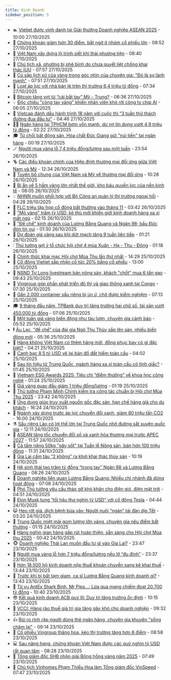 ```yaml
---
title: Kinh Doanh
sidebar_position: 5
---
```


<!-- dantri-kinh-doanh:START -->
- 🏊 [Vietjet được vinh danh tại Giải thưởng Doanh nghiệp ASEAN 2025](https://dantri.com.vn/kinh-doanh/vietjet-duoc-vinh-danh-tai-giai-thuong-doanh-nghiep-asean-2025-20251027165158214.htm) - 10:00 27/10/2025
- 🦆 [Chứng khoán giảm hơn 30 điểm, bất ngờ ở nhóm cổ phiếu lớn](https://dantri.com.vn/kinh-doanh/chung-khoan-giam-hon-30-diem-bat-ngo-o-nhom-co-phieu-lon-20251027154840740.htm) - 08:52 27/10/2025
- 🦄 [Việt Nam xây dựng lộ trình siết khí thải phương tiện](https://dantri.com.vn/kinh-doanh/viet-nam-xay-dung-lo-trinh-siet-khi-thai-phuong-tien-20251027152802946.htm) - 08:40 27/10/2025
- 🌝 [Chủ tịch xã, phường bị phê bình do chưa quyết liệt chống khai thác IUU](https://dantri.com.vn/kinh-doanh/chu-tich-xa-phuong-bi-phe-binh-do-chua-quyet-liet-chong-khai-thac-iuu-20251026162004665.htm) - 07:57 27/10/2025
- 💃 [Cú sập lịch sử của vàng trong góc nhìn của chuyên gia: &quot;Đó là sự lành mạnh&quot;](https://dantri.com.vn/kinh-doanh/cu-sap-lich-su-cua-vang-trong-goc-nhin-cua-chuyen-gia-do-la-su-lanh-manh-20251027143707892.htm) - 07:51 27/10/2025
- 🦏 [Loạt áp lực với nhà bán lẻ trên thị trường 6,4 triệu tỷ đồng](https://dantri.com.vn/kinh-doanh/loat-ap-luc-voi-nha-ban-le-tren-thi-truong-64-trieu-ty-dong-20251027130530887.htm) - 07:34 27/10/2025
- 🦩 [Bitcoin tăng vọt từ “cái bắt tay” Mỹ - Trung?](https://dantri.com.vn/kinh-doanh/bitcoin-tang-vot-tu-cai-bat-tay-my-trung-20251027095801713.htm) - 06:36 27/10/2025
- 💡 [Độc chiêu &quot;còng tay vàng&quot; khiến nhân viên khó rời công ty chip AI](https://dantri.com.vn/kinh-doanh/doc-chieu-cong-tay-vang-khien-nhan-vien-kho-roi-cong-ty-chip-ai-20251027090832589.htm) - 06:05 27/10/2025
- 🌊 [Vietcap đánh dấu hành trình 18 năm với cuộc thi “3 tuần thử thách đường đua đầu tư”](https://dantri.com.vn/kinh-doanh/vietcap-danh-dau-hanh-trinh-18-nam-voi-cuoc-thi-3-tuan-thu-thach-duong-dua-dau-tu-20251027112005805.htm) - 04:46 27/10/2025
- 🧑‍💻 [Ngân hàng tại TPHCM bơm vốn mạnh, dư nợ tín dụng vượt 4,9 triệu tỷ đồng](https://dantri.com.vn/kinh-doanh/ngan-hang-tai-tphcm-bom-von-manh-du-no-tin-dung-vuot-49-trieu-ty-dong-20251027083135748.htm) - 02:22 27/10/2025
- 🎓 [Từ chối bất động sản, Hóa chất Đức Giang gửi &quot;núi tiền&quot; tại ngân hàng](https://dantri.com.vn/kinh-doanh/tu-choi-bat-dong-san-hoa-chat-duc-giang-gui-nui-tien-tai-ngan-hang-20251026175921421.htm) - 00:19 27/10/2025
- 🪄 [Người mua vàng lỗ 7,4 triệu đồng/lượng sau một tuần](https://dantri.com.vn/kinh-doanh/nguoi-mua-vang-lo-74-trieu-dongluong-sau-mot-tuan-20251026214830268.htm) - 23:54 26/10/2025
- 🪜 [Các điều khoản chính của Hiệp định thương mại đối ứng giữa Việt Nam và Mỹ](https://dantri.com.vn/kinh-doanh/cac-dieu-khoan-chinh-cua-hiep-dinh-thuong-mai-doi-ung-giua-viet-nam-va-my-20251026184955653.htm) - 12:34 26/10/2025
- 🦄 [Tuyên bố chung của Việt Nam và Mỹ về thương mại đối ứng](https://dantri.com.vn/kinh-doanh/tuyen-bo-chung-cua-viet-nam-va-my-ve-thuong-mai-doi-ung-20251026172306354.htm) - 10:28 26/10/2025
- 💯 [Bí ẩn về 5 hầm vàng lớn nhất thế giới, kho báu quyền lực của nền kinh tế](https://dantri.com.vn/kinh-doanh/bi-an-ve-5-ham-vang-lon-nhat-the-gioi-kho-bau-quyen-luc-cua-nen-kinh-te-20251018234145141.htm) - 08:05 26/10/2025
- 💡 [NHNN muốn phối hợp với Bộ Công an quản lý thị trường ngoại hối](https://dantri.com.vn/kinh-doanh/nhnn-muon-phoi-hop-voi-bo-cong-an-quan-ly-thi-truong-ngoai-hoi-20251026111853481.htm) - 04:28 26/10/2025
- 🧰 [FLC triệu tập họp cổ đông bất thường vào tháng 11](https://dantri.com.vn/kinh-doanh/flc-trieu-tap-hop-co-dong-bat-thuong-vao-thang-11-20251026100131553.htm) - 03:42 26/10/2025
- 🎊 [&quot;Mỏ vàng&quot; trăm tỷ USD, kẻ thù mới khiến giới kinh doanh hàng xa xỉ mất ngủ](https://dantri.com.vn/kinh-doanh/mo-vang-tram-ty-usd-ke-thu-moi-khien-gioi-kinh-doanh-hang-xa-xi-mat-ngu-20251025152425867.htm) - 02:15 26/10/2025
- 🔭 [&quot;Đế chế&quot; kinh doanh của Lương Bằng Quang và Ngân 98; bầu Đức đón tin vui](https://dantri.com.vn/kinh-doanh/de-che-kinh-doanh-cua-luong-bang-quang-va-ngan-98-bau-duc-don-tin-vui-20251026002543839.htm) - 01:30 26/10/2025
- 💼 [Dự đoán giá vàng sau khi dứt mạch tăng 9 tuần liên tiếp](https://dantri.com.vn/kinh-doanh/du-doan-gia-vang-sau-khi-dut-mach-tang-9-tuan-lien-tiep-20251025215549212.htm) - 01:21 26/10/2025
- 🕯 [Thủ tướng gợi ý tổ chức hội chợ 4 mùa Xuân - Hạ - Thu - Đông](https://dantri.com.vn/kinh-doanh/thu-tuong-goi-y-to-chuc-hoi-cho-4-mua-xuan-ha-thu-dong-20251025212340875.htm) - 01:18 26/10/2025
- 🫣 [Chính thức khai mạc Hội chợ Mùa Thu lần thứ nhất](https://dantri.com.vn/kinh-doanh/chinh-thuc-khai-mac-hoi-cho-mua-thu-lan-thu-nhat-20251025210300018.htm) - 14:29 25/10/2025
- 🤠 [Cổ đông Vietjet sắp nhận cổ tức 20% bằng cổ phiếu](https://dantri.com.vn/kinh-doanh/co-dong-vietjet-sap-nhan-co-tuc-20-bang-co-phieu-20251025193501126.htm) - 13:00 25/10/2025
- 🌈 [NSND Tự Long livestream bán nông sản, khách &quot;chốt&quot; mua 6 tấn gạo](https://dantri.com.vn/kinh-doanh/nsnd-tu-long-livestream-ban-nong-san-khach-chot-mua-6-tan-gao-20251025160919377.htm) - 09:43 25/10/2025
- 🦅 [Vingroup góp phần phát triển đô thị và giao thông xanh tại Congo](https://dantri.com.vn/kinh-doanh/vingroup-gop-phan-phat-trien-do-thi-va-giao-thong-xanh-tai-congo-20251025133905250.htm) - 07:30 25/10/2025
- 🌁 [Gần 2.000 container sầu riêng bị ùn ứ, chờ được kiểm nghiệm](https://dantri.com.vn/kinh-doanh/gan-2000-container-sau-rieng-bi-un-u-cho-duoc-kiem-nghiem-20251025135958909.htm) - 07:13 25/10/2025
- 🎓 [9 tháng đầu năm, TPBank duy trì tăng trưởng hai chữ số, tài sản vượt 450.000 tỷ đồng](https://dantri.com.vn/kinh-doanh/9-thang-dau-nam-tpbank-duy-tri-tang-truong-hai-chu-so-tai-san-vuot-450000-ty-dong-20251025132906754.htm) - 07:06 25/10/2025
- 📝 [Một tuần giá vàng biến động như tàu lượn, chuyên gia cảnh báo](https://dantri.com.vn/kinh-doanh/mot-tuan-gia-vang-bien-dong-nhu-tau-luon-chuyen-gia-canh-bao-20251025122942283.htm) - 05:52 25/10/2025
- 🕴 [Âu Lạc, &quot;đế chế” của đại gia Ngô Thu Thúy sắp lên sàn, nhiều biến động mới](https://dantri.com.vn/kinh-doanh/au-lac-de-che-cua-dai-gia-ngo-thu-thuy-sap-len-san-nhieu-bien-dong-moi-20251018154654174.htm) - 05:36 25/10/2025
- 🧰 [Hàng không Việt Nam có thêm hãng mới, đồng phục bay có gì đặc biệt?](https://dantri.com.vn/kinh-doanh/hang-khong-viet-nam-co-them-hang-moi-dong-phuc-bay-co-gi-dac-biet-20251016081221231.htm) - 04:21 25/10/2025
- 🤖 [Canh bạc 8,5 tỷ USD vẽ lại bản đồ đất hiếm toàn cầu](https://dantri.com.vn/kinh-doanh/canh-bac-85-ty-usd-ve-lai-ban-do-dat-hiem-toan-cau-20251023102932530.htm) - 04:02 25/10/2025
- 🤠 [Sau tín hiệu từ Trung Quốc, ngành hàng xa xỉ toàn cầu có tỉnh giấc?](https://dantri.com.vn/kinh-doanh/sau-tin-hieu-tu-trung-quoc-nganh-hang-xa-xi-toan-cau-co-tinh-giac-20251023092201164.htm) - 01:45 25/10/2025
- 🌮 [Vietnam ESG Awards 2025: Tiêu chí “điểm thưởng” về khoa học công nghệ](https://dantri.com.vn/kinh-doanh/vietnam-esg-awards-2025-tieu-chi-diem-thuong-ve-khoa-hoc-cong-nghe-20251024200400718.htm) - 01:24 25/10/2025
- 🦄 [Giá vàng quay đầu giảm 1 triệu đồng/lượng](https://dantri.com.vn/kinh-doanh/gia-vang-quay-dau-giam-1-trieu-dongluong-20251025074344993.htm) - 01:19 25/10/2025
- 👺 [Thủ tướng Phạm Minh Chính kiểm tra công tác chuẩn bị Hội chợ Mùa Thu 2025](https://dantri.com.vn/kinh-doanh/thu-tuong-pham-minh-chinh-kiem-tra-cong-tac-chuan-bi-hoi-cho-mua-thu-2025-20251025000244799.htm) - 23:42 24/10/2025
- 🤗 [Ứng dụng giúp truy xuất nguồn gốc đặc sản, hạn chế hàng giả cho du khách](https://dantri.com.vn/kinh-doanh/ung-dung-giup-truy-xuat-nguon-goc-dac-san-han-che-hang-gia-cho-du-khach-20251024223240868.htm) - 16:24 24/10/2025
- 💪 [Ngành xây dựng trước áp lực chuyển đổi xanh, giảm 80 triệu tấn CO2](https://dantri.com.vn/kinh-doanh/nganh-xay-dung-truoc-ap-luc-chuyen-doi-xanh-giam-80-trieu-tan-co2-20251024211213858.htm) - 16:00 24/10/2025
- ⚗️ [Sầu riêng Lào có lợi thế lớn tại Trung Quốc nhờ đường sắt xuyên quốc gia](https://dantri.com.vn/kinh-doanh/sau-rieng-lao-co-loi-the-lon-tai-trung-quoc-nho-duong-sat-xuyen-quoc-gia-20251022114434360.htm) - 12:11 24/10/2025
- 🧠 [ASEAN tăng tốc chuyển đổi số và xanh hóa thương mại trước APEC 2027](https://dantri.com.vn/kinh-doanh/asean-tang-toc-chuyen-doi-so-va-xanh-hoa-thuong-mai-truoc-apec-2027-20251024145845880.htm) - 11:57 24/10/2025
- 🗽 [Cá tầm nặng 50kg &quot;gây sốt&quot; tại Tuần lễ Nông sản, bán hơn 100 triệu đồng](https://dantri.com.vn/kinh-doanh/ca-tam-nang-50kg-gay-sot-tai-tuan-le-nong-san-ban-hon-100-trieu-dong-20251024174707423.htm) - 11:31 24/10/2025
- 🫣 [Gia Lai cấm tàu “2 không” ra khơi khai thác thủy sản](https://dantri.com.vn/kinh-doanh/gia-lai-cam-tau-2-khong-ra-khoi-khai-thac-thuy-san-20251024154154615.htm) - 10:19 24/10/2025
- 🫣 [Hệ sinh thái tạo trăm tỷ đồng “trong tay” Ngân 98 và Lương Bằng Quang](https://dantri.com.vn/kinh-doanh/he-sinh-thai-tao-tram-ty-dong-trong-tay-ngan-98-va-luong-bang-quang-20251024144308744.htm) - 08:26 24/10/2025
- 🫣 [Doanh nghiệp liên quan Lương Bằng Quang: Nhiều chi nhánh đã dừng hoạt động](https://dantri.com.vn/kinh-doanh/doanh-nghiep-lien-quan-luong-bang-quang-nhieu-chi-nhanh-da-dung-hoat-dong-20251024132041188.htm) - 07:08 24/10/2025
- 💂 [Phó Thủ tướng yêu cầu tháo gỡ khó khăn cho điện gió, điện mặt trời](https://dantri.com.vn/kinh-doanh/pho-thu-tuong-yeu-cau-thao-go-kho-khan-cho-dien-gio-dien-mat-troi-20251024113707813.htm) - 04:51 24/10/2025
- 💫 [Elon Musk tung “tối hậu thư nghìn tỷ USD” với cổ đông Tesla](https://dantri.com.vn/kinh-doanh/elon-musk-tung-toi-hau-thu-nghin-ty-usd-voi-co-dong-tesla-20251024110929492.htm) - 04:44 24/10/2025
- 😺 [Heo rớt giá, dịch bệnh bủa vây: Người nuôi “ngán” tái đàn dịp Tết](https://dantri.com.vn/kinh-doanh/heo-rot-gia-dich-benh-bua-vay-nguoi-nuoi-ngan-tai-dan-dip-tet-20251024101959938.htm) - 03:20 24/10/2025
- 🦆 [Trung Quốc miệt mài gom lượng lớn vàng, chuyên gia nêu điểm bất thường](https://dantri.com.vn/kinh-doanh/trung-quoc-miet-mai-gom-luong-lon-vang-chuyen-gia-neu-diem-bat-thuong-20251024075151274.htm) - 01:15 24/10/2025
- 👀 [Hàng nghìn gian hàng gấp rút hoàn thiện, sẵn sàng cho Hội chợ Mùa thu 2025](https://dantri.com.vn/kinh-doanh/hang-nghin-gian-hang-gap-rut-hoan-thien-san-sang-cho-hoi-cho-mua-thu-2025-20251023132104728.htm) - 00:42 24/10/2025
- 🐵 [Doanh nghiệp Thái Lan muốn đầu tư gì vào Gia Lai?](https://dantri.com.vn/kinh-doanh/doanh-nghiep-thai-lan-muon-dau-tu-gi-vao-gia-lai-20251023223049473.htm) - 23:47 23/10/2025
- 🤖 [Người mua vàng lỗ hơn 7 triệu đồng/lượng nếu lỡ “đu đỉnh”](https://dantri.com.vn/kinh-doanh/nguoi-mua-vang-lo-hon-7-trieu-dongluong-neu-lo-du-dinh-20251024000827025.htm) - 23:37 23/10/2025
- 💂 [Hơn 18.500 hộ kinh doanh nộp thuế khoán chuyển sang kê khai thuế](https://dantri.com.vn/kinh-doanh/hon-18500-ho-kinh-doanh-nop-thue-khoan-chuyen-sang-ke-khai-thue-20251023190149344.htm) - 13:44 23/10/2025
- 🦆 [Trước khi bị bắt tạm giam, ca sĩ Lương Bằng Quang kinh doanh gì?](https://dantri.com.vn/kinh-doanh/truoc-khi-bi-bat-tam-giam-ca-si-luong-bang-quang-kinh-doanh-gi-20251023195012251.htm) - 13:43 23/10/2025
- 🦅 [Từ vụ AntEx Shark Bình, Mr Pips...: Lừa qua mạng chiếm đoạt 20.700 tỷ đồng](https://dantri.com.vn/kinh-doanh/tu-vu-antex-shark-binh-mr-pips-lua-qua-mang-chiem-doat-20700-ty-dong-20251023123803920.htm) - 10:40 23/10/2025
- 😎 [Kết quả kinh doanh ACB quý III: Duy trì tăng trưởng ổn định](https://dantri.com.vn/kinh-doanh/ket-qua-kinh-doanh-acb-quy-iii-duy-tri-tang-truong-on-dinh-20251023165438343.htm) - 10:15 23/10/2025
- 🐎 [VCCI: Hàng rào thuế giá trị gia tăng gây khó cho doanh nghiệp](https://dantri.com.vn/kinh-doanh/vcci-hang-rao-thue-gia-tri-gia-tang-gay-kho-cho-doanh-nghiep-20251023015638796.htm) - 09:32 23/10/2025
- 👍 [Rủi ro rình rập người dùng thẻ ngân hàng, chuyên gia khuyên &quot;sống chậm lại&quot;](https://dantri.com.vn/kinh-doanh/rui-ro-rinh-rap-nguoi-dung-the-ngan-hang-chuyen-gia-khuyen-song-cham-lai-20251023154700683.htm) - 09:14 23/10/2025
- 🦒 [Cổ phiếu Vingroup thăng hoa, kéo thị trường tăng hơn 8 điểm](https://dantri.com.vn/kinh-doanh/co-phieu-vingroup-thang-hoa-keo-thi-truong-tang-hon-8-diem-20251023155218155.htm) - 08:58 23/10/2025
- 💻 [Sau nâng hạng, chứng khoán Việt Nam được các quỹ nghìn tỷ USD rất quan tâm](https://dantri.com.vn/kinh-doanh/sau-nang-hang-chung-khoan-viet-nam-duoc-cac-quy-nghin-ty-usd-rat-quan-tam-20251023152235485.htm) - 08:28 23/10/2025
- 👺 [Tổng giám đốc SHB nhận giải Bông hồng vàng năm 2025](https://dantri.com.vn/kinh-doanh/tong-giam-doc-shb-nhan-giai-bong-hong-vang-nam-2025-20251023144038527.htm) - 07:49 23/10/2025
- 🧐 [Chủ tịch Vinhomes Phạm Thiếu Hoa làm Tổng giám đốc VinSpeed](https://dantri.com.vn/kinh-doanh/chu-tich-vinhomes-pham-thieu-hoa-lam-tong-giam-doc-vinspeed-20251023132226541.htm) - 07:47 23/10/2025<!-- dantri-kinh-doanh:END -->
